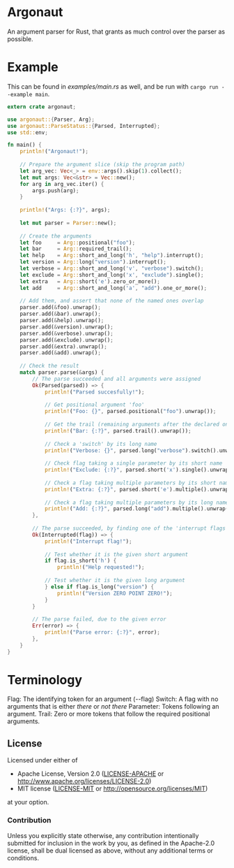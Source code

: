 # Argonaut
An argument parser for Rust, that grants as much control over the parser as possible.

# Example
This can be found in *examples/main.rs* as well, and be run with ```cargo run --example main```.

```rust
extern crate argonaut;

use argonaut::{Parser, Arg};
use argonaut::ParseStatus::{Parsed, Interrupted};
use std::env;

fn main() {
    println!("Argonaut!");
    
    // Prepare the argument slice (skip the program path)
    let arg_vec: Vec<_> = env::args().skip(1).collect();
    let mut args: Vec<&str> = Vec::new();
    for arg in arg_vec.iter() {
        args.push(arg);
    }
    
    println!("Args: {:?}", args);
    
    let mut parser = Parser::new();
    
    // Create the arguments
    let foo     = Arg::positional("foo");
    let bar     = Arg::required_trail();
    let help    = Arg::short_and_long('h', "help").interrupt();
    let version = Arg::long("version").interrupt();
    let verbose = Arg::short_and_long('v', "verbose").switch();
    let exclude = Arg::short_and_long('x', "exclude").single();
    let extra   = Arg::short('e').zero_or_more();
    let add     = Arg::short_and_long('a', "add").one_or_more();
    
    // Add them, and assert that none of the named ones overlap
    parser.add(&foo).unwrap();
    parser.add(&bar).unwrap();
    parser.add(&help).unwrap();
    parser.add(&version).unwrap();
    parser.add(&verbose).unwrap();
    parser.add(&exclude).unwrap();
    parser.add(&extra).unwrap();
    parser.add(&add).unwrap();
    
    // Check the result
    match parser.parse(&args) {
        // The parse succeeded and all arguments were assigned
        Ok(Parsed(parsed)) => {
            println!("Parsed succesfully!");
            
            // Get positional argument 'foo'
            println!("Foo: {}", parsed.positional("foo").unwrap());
            
            // Get the trail (remaining arguments after the declared ones)
            println!("Bar: {:?}", parsed.trail().unwrap());
            
            // Check a 'switch' by its long name
            println!("Verbose: {}", parsed.long("verbose").switch().unwrap());
            
            // Check flag taking a single parameter by its short name
            println!("Exclude: {:?}", parsed.short('x').single().unwrap());
            
            // Check a flag taking multiple parameters by its short name
            println!("Extra: {:?}", parsed.short('e').multiple().unwrap());
            
            // Check a flag taking multiple parameters by its long name
            println!("Add: {:?}", parsed.long("add").multiple().unwrap());
        },
        
        // The parse succeeded, by finding one of the 'interrupt flags'
        Ok(Interrupted(flag)) => {
            println!("Interrupt flag!");
            
            // Test whether it is the given short argument
            if flag.is_short('h') {
                println!("Help requested!");
            
            // Test whether it is the given long argument
            } else if flag.is_long("version") {
                println!("Version ZERO POINT ZERO!");
            }
        }
        
        // The parse failed, due to the given error
        Err(error) => {
            println!("Parse error: {:?}", error);
        },
    } 
}

```

# Terminology

Flag: The identifying token for an argument (--flag)
Switch: A flag with no arguments that is either *there* or *not there*
Parameter: Tokens following an argument.
Trail: Zero or more tokens that follow the required positional arguments.

## License

Licensed under either of

 * Apache License, Version 2.0 ([LICENSE-APACHE](LICENSE-APACHE) or http://www.apache.org/licenses/LICENSE-2.0)
 * MIT license ([LICENSE-MIT](LICENSE-MIT) or http://opensource.org/licenses/MIT)

at your option.

### Contribution

Unless you explicitly state otherwise, any contribution intentionally submitted
for inclusion in the work by you, as defined in the Apache-2.0 license, shall be dual licensed as above, without any
additional terms or conditions.